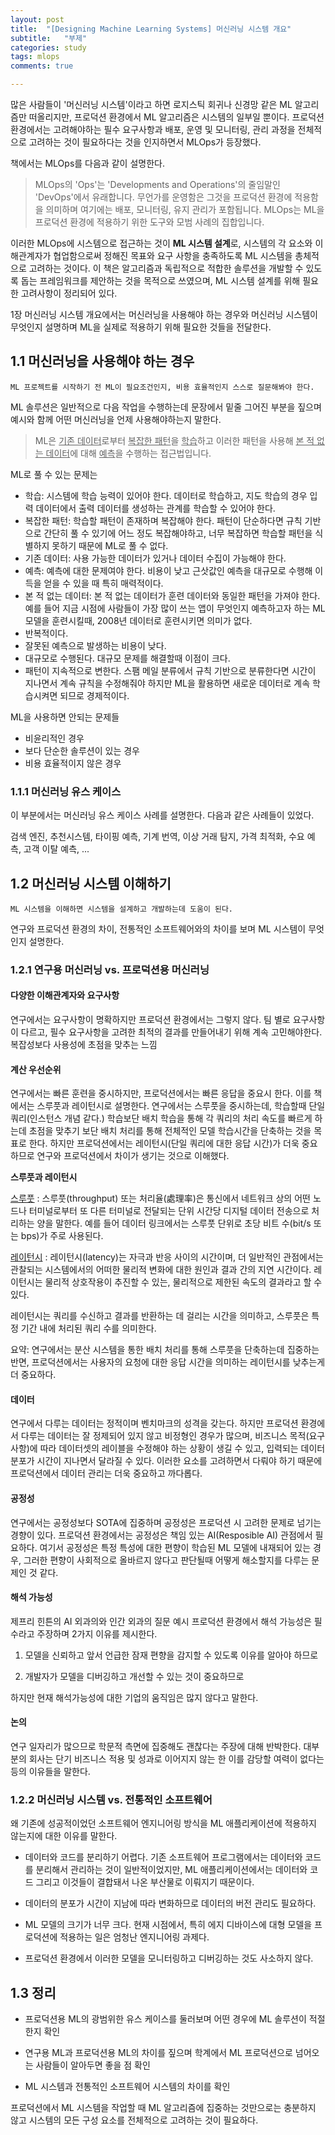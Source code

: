 ```yaml
---
layout: post
title:  "[Designing Machine Learning Systems] 머신러닝 시스템 개요"
subtitle:   "부제"
categories: study
tags: mlops
comments: true

---
```


많은 사람들이 '머신러닝 시스템'이라고 하면 로지스틱 회귀나 신경망 같은 ML 알고리즘만 떠올리지만, 프로덕션 환경에서 ML 알고리즘은 시스템의 일부일 뿐이다. 프로덕션 환경에서는 고려해야하는 필수 요구사항과 배포, 운영 및 모니터링, 관리 과정을 전체적으로 고려하는 것이 필요하다는 것을 인지하면서 MLOps가 등장했다.

책에서는 MLOps를 다음과 같이 설명한다.
> MLOps의 'Ops'는 'Developments and Operations'의 줄임말인 'DevOps'에서 유래합니다. 무언가를 운영함은 그것을 프로덕션 환경에 적용함을 의미하며 여기에는 배포, 모니터링, 유지 관리가 포함됩니다. MLOps는 ML을 프로덕션 환경에 적용하기 위한 도구와 모범 사례의 집합입니다.

이러한 MLOps에 시스템으로 접근하는 것이 **ML 시스템 설계**로, 시스템의 각 요소와 이해관계자가 협업함으로써 정해진 목표와 요구 사항을 충족하도록 ML 시스템을 총체적으로 고려하는 것이다. 이 책은 알고리즘과 독립적으로 적합한 솔루션을 개발할 수 있도록 돕는 프레임워크를 제안하는 것을 목적으로 쓰였으며, ML 시스템 설계를 위해 필요한 고려사항이 정리되어 있다.

1장 머신러닝 시스템 개요에서는 머신러닝을 사용해야 하는 경우와 머신러닝 시스템이 무엇인지 설명하며 ML을 실제로 적용하기 위해 필요한 것들을 전달한다.

## 1.1 머신러닝을 사용해야 하는 경우
`ML 프로젝트를 시작하기 전 ML이 필요조건인지, 비용 효율적인지 스스로 질문해봐야 한다.`

ML 솔루션은 일반적으로 다음 작업을 수행하는데 문장에서 밑줄 그어진 부분을 짚으며 예시와 함께 어떤 머신러닝을 언제 사용해야하는지 말한다.

> ML은 <u>기존 데이터</u>로부터 <u>복잡한 패턴</u>을 <u>학습</u>하고 이러한 패턴을 사용해 <u>본 적 없는 데이터</u>에 대해 <u>예측</u>을 수행하는 접근법입니다.

ML로 풀 수 있는 문제는
- 학습: 시스템에 학습 능력이 있어야 한다. 데이터로 학습하고, 지도 학습의 경우 입력 데이터에서 출력 데이터를 생성하는 관계를 학습할 수 있어야 한다.
- 복잡한 패턴: 학습할 패턴이 존재하며 복잡해야 한다. 패턴이 단순하다면 규칙 기반으로 간단히 풀 수 있기에 어느 정도 복잡해야하고, 너무 복잡하면 학습할 패턴을 식별하지 못하기 때문에 ML로 풀 수 없다.
- 기존 데이터: 사용 가능한 데이터가 있거나 데이터 수집이 가능해야 한다.
- 예측: 예측에 대한 문제여야 한다. 비용이 낮고 근삿값인 예측을 대규모로 수행해 이득을 얻을 수 있을 때 특히 매력적이다.
- 본 적 없는 데이터: 본 적 없는 데이터가 훈련 데이터와 동일한 패턴을 가져야 한다. 예를 들어 지금 시점에 사람들이 가장 많이 쓰는 앱이 무엇인지 예측하고자 하는 ML 모델을 훈련시킬때, 2008년 데이터로 훈련시키면 의미가 없다.
- 반복적이다.
- 잘못된 예측으로 발생하는 비용이 낮다.
- 대규모로 수행된다. 대규모 문제를 해결할때 이점이 크다.
- 패턴이 지속적으로 변한다. 스팸 메일 분류에서 규칙 기반으로 분류한다면 시간이 지나면서 계속 규칙을 수정해줘야 하지만 ML을 활용하면 새로운 데이터로 계속 학습시켜면 되므로 경제적이다.

ML을 사용하면 안되는 문제들
- 비윤리적인 경우
- 보다 단순한 솔루션이 있는 경우
- 비용 효율적이지 않은 경우

### 1.1.1 머신러닝 유스 케이스
이 부분에서는 머신러닝 유스 케이스 사례를 설명한다. 다음과 같은 사례들이 있었다.

검색 엔진, 추천시스템, 타이핑 예측, 기계 번역, 이상 거래 탐지, 가격 최적화, 수요 예측, 고객 이탈 예측, ...

## 1.2 머신러닝 시스템 이해하기
`ML 시스템을 이해하면 시스템을 설계하고 개발하는데 도움이 된다.`

연구와 프로덕션 환경의 차이, 전통적인 소프트웨어와의 차이를 보며 ML 시스템이 무엇인지 설명한다.

### 1.2.1 연구용 머신러닝 vs. 프로덕션용 머신러닝

#### 다양한 이해관계자와 요구사항
연구에서는 요구사항이 명확하지만 프로덕션 환경에서는 그렇지 않다. 팀 별로 요구사항이 다르고, 필수 요구사항을 고려한 최적의 결과를 만들어내기 위해 계속 고민해야한다. 복잡성보다 사용성에 초점을 맞추는 느낌

#### 계산 우선순위
연구에서는 빠른 훈련을 중시하지만, 프로덕션에서는 빠른 응답을 중요시 한다. 이를 책에서는 스루풋과 레이턴시로 설명한다.
연구에서는 스루풋을 중시하는데, 학습할때 단일 쿼리(인스턴스 개념 같다.) 학습보단 배치 학습을 통해 각 쿼리의 처리 속도를 빠르게 하는데 초점을 맞추기 보단 배치 처리를 통해 전체적인 모델 학습시간을 단축하는 것을 목표로 한다.
하지만 프로덕션에서는 레이턴시(단일 쿼리에 대한 응답 시간)가 더욱 중요하므로 연구와 프로덕션에서 차이가 생기는 것으로 이해했다.

**스루풋과 레이턴시**

[스루풋](https://ko.wikipedia.org/wiki/%EC%8A%A4%EB%A3%A8%ED%92%8B) : 스루풋(throughput) 또는 처리율(處理率)은 통신에서 네트워크 상의 어떤 노드나 터미널로부터 또 다른 터미널로 전달되는 단위 시간당 디지털 데이터 전송으로 처리하는 양을 말한다. 예를 들어 데이터 링크에서는 스루풋 단위로 초당 비트 수(bit/s 또는 bps)가 주로 사용된다.

[레이턴시](https://ko.wikipedia.org/wiki/%EB%A0%88%EC%9D%B4%ED%84%B4%EC%8B%9C) : 레이턴시(latency)는 자극과 반응 사이의 시간이며, 더 일반적인 관점에서는 관찰되는 시스템에서의 어떠한 물리적 변화에 대한 원인과 결과 간의 지연 시간이다. 레이턴시는 물리적 상호작용이 추진할 수 있는, 물리적으로 제한된 속도의 결과라고 할 수 있다.

레이턴시는 쿼리를 수신하고 결과를 반환하는 데 걸리는 시간을 의미하고, 스루풋은 특정 기간 내에 처리된 쿼리 수를 의미한다.

요약: 연구에서는 분산 시스템을 통한 배치 처리를 통해 스루풋을 단축하는데 집중하는 반면, 프로덕션에서는 사용자의 요청에 대한 응답 시간을 의미하는 레이턴시를 낮추는게 더 중요하다.

#### 데이터
연구에서 다루는 데이터는 정적이며 벤치마크의 성격을 갖는다.
하지만 프로덕션 환경에서 다루는 데이터는 잘 정제되어 있지 않고 비정형인 경우가 많으며, 비즈니스 목적(요구사항)에 따라 데이터셋의 레이블을 수정해야 하는 상황이 생길 수 있고, 입력되는 데이터 분포가 시간이 지나면서 달라질 수 있다. 이러한 요소를 고려하면서 다뤄야 하기 때문에 프로덕션에서 데이터 관리는 더욱 중요하고 까다롭다.

#### 공정성
연구에서는 공정성보다 SOTA에 집중하며 공정성은 프로덕션 시 고려한 문제로 넘기는 경향이 있다.
프로덕션 환경에서는 공정성은 책임 있는 AI(Resposible AI) 관점에서 필요하다. 여기서 공정성은 특정 특성에 대한 편향이 학습된 ML 모델에 내재되어 있는 경우, 그러한 편향이 사회적으로 올바르지 않다고 판단될때 어떻게 해소할지를 다루는 문제인 것 같다.

#### 해석 가능성
제프리 힌튼의 AI 외과의와 인간 외과의 질문 예시
프로덕션 환경에서 해석 가능성은 필수라고 주장하며 2가지 이유를 제시한다.

1) 모델을 신뢰하고 앞서 언급한 잠재 편향을 감지할 수 있도록 이유를 알아야 하므로

2) 개발자가 모델을 디버깅하고 개선할 수 있는 것이 중요하므로

하지만 현재 해석가능성에 대한 기업의 움직임은 많지 않다고 말한다.

#### 논의
연구 일자리가 많으므로 학문적 측면에 집중해도 괜찮다는 주장에 대해 반박한다. 대부분의 회사는 단기 비즈니스 적용 및 성과로 이어지지 않는 한 이를 감당할 여력이 없다는 등의 이유들을 말한다.

### 1.2.2 머신러닝 시스템 vs. 전통적인 소프트웨어
왜 기존에 성공적이었던 소프트웨어 엔지니어링 방식을 ML 애플리케이션에 적용하지 않는지에 대한 이유를 말한다.

- 데이터와 코드를 분리하기 어렵다. 기존 소프트웨어 프로그램에서는 데이터와 코드를 분리해서 관리하는 것이 일반적이었지만, ML 애플리케이션에서는 데이터와 코드 그리고 이것들이 결합돼서 나온 부산물로 이뤄지기 때문이다.

- 데이터의 분포가 시간이 지남에 따라 변화하므로 데이터의 버전 관리도 필요하다.

- ML 모델의 크기가 너무 크다. 현재 시점에서, 특히 에지 디바이스에 대형 모델을 프로덕션에 적용하는 일은 엄청난 엔지니어링 과제다.

- 프로덕션 환경에서 이러한 모델을 모니터링하고 디버깅하는 것도 사소하지 않다.

## 1.3 정리

- 프로덕션용 ML의 광범위한 유스 케이스를 둘러보며 어떤 경우에 ML 솔루션이 적절한지 확인

- 연구용 ML과 프로덕션용 ML의 차이를 짚으며 학계에서 ML 프로덕션으로 넘어오는 사람들이 알아두면 좋을 점 확인

- ML 시스템과 전통적인 소프트웨어 시스템의 차이를 확인

프로덕션에서 ML 시스템을 작업할 때 ML 알고리즘에 집중하는 것만으로는 충분하지 않고 시스템의 모든 구성 요소를 전체적으로 고려하는 것이 필요하다.
